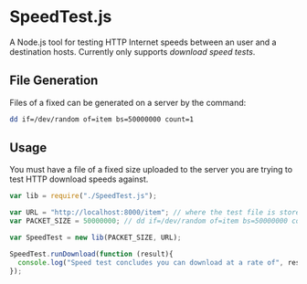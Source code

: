 # SpeedTest.js
A Node.js tool for testing HTTP Internet speeds between an user and a destination hosts.
Currently only supports *download speed tests*.

## File Generation
Files of a fixed can be generated on a server by the command:
```bash
dd if=/dev/random of=item bs=50000000 count=1
```

## Usage
You must have a file of a fixed size uploaded to the server you are trying to test HTTP download speeds against.
```javascript
var lib = require("./SpeedTest.js");

var URL = "http://localhost:8000/item"; // where the test file is stored
var PACKET_SIZE = 50000000; // dd if=/dev/random of=item bs=50000000 count=1

var SpeedTest = new lib(PACKET_SIZE, URL);

SpeedTest.runDownload(function (result){
  console.log("Speed test concludes you can download at a rate of", result, "mbsp whilst connected to", URL);
});
```
